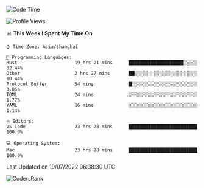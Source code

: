 <!--START_SECTION:waka-->
![Code Time](http://img.shields.io/badge/Code%20Time-1%2C512%20hrs%2011%20mins-blue)

![Profile Views](http://img.shields.io/badge/Profile%20Views-17-blue)

📊 **This Week I Spent My Time On** 

```text
⌚︎ Time Zone: Asia/Shanghai

💬 Programming Languages: 
Rust                     19 hrs 21 mins      ████████████████████░░░░░   82.44% 
Other                    2 hrs 27 mins       ██░░░░░░░░░░░░░░░░░░░░░░░   10.44% 
Protocol Buffer          54 mins             █░░░░░░░░░░░░░░░░░░░░░░░░   3.85% 
TOML                     24 mins             ░░░░░░░░░░░░░░░░░░░░░░░░░   1.77% 
YAML                     16 mins             ░░░░░░░░░░░░░░░░░░░░░░░░░   1.14%

🔥 Editors: 
VS Code                  23 hrs 28 mins      █████████████████████████   100.0%

💻 Operating System: 
Mac                      23 hrs 28 mins      █████████████████████████   100.0%

```


 Last Updated on 19/07/2022 06:38:30 UTC
<!--END_SECTION:waka-->

![CodersRank](https://cr-skills-chart-widget.azurewebsites.net/api/api?username=BugenZhao&padding=16&tooltip=true&branding=false&sort-by-score=true&skills=Rust%2C%20Swift%2C%20C%2C%20TypeScript%2C%20Java%2C%20Go%2C%20Dart%2C%20C%2B%2B%2C%20Python%2C%20Assembly%2C%20Shell%2C%20Kotlin)
